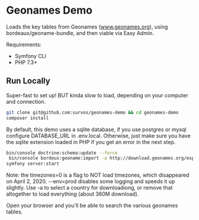 # Geonames Demo

Loads the key tables from Geonames (www.geonames.org), using bordeaux/geoname-bundle, and then viable via Easy Admin.

Requirements:

* Symfony CLI 
* PHP 7.3+

## Run Locally

Super-fast to set up!  BUT kinda slow to load, depending on your computer and connection.

```bash
git clone git@github.com:survos/geonames-demo && cd geonames-demo
composer install
```

By default, this demo uses a sqlite database, if you use postgres or mysql configure DATABASE_URL in .env.local.  Otherwise, just make sure you have the sqlite extension loaded in PHP if you get an error in the next step.

```bash
bin/console doctrine:schema:update --force
 bin/console bordeux:geoname:import -a http://download.geonames.org/export/dump/US.zip --timezones=0 --env=prod
symfony server:start 
```

Note: the timezones=0 is a flag to NOT load timezones, which disappeared on April 2, 2020.  --env=prod disables some logging and speeds it up slightly.  Use -a to select a country for downloadiong, or remove that altogether to load everything (about 360M download).

Open your browser and you'll be able to search the various geonames tables.

